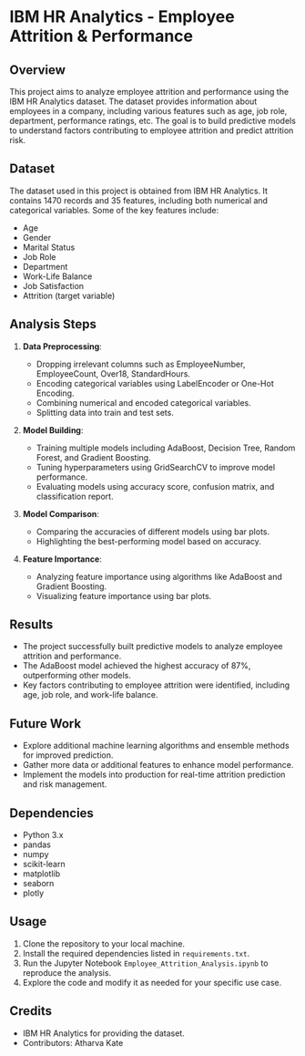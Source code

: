 # IBM HR Analytics - Employee Attrition & Performance

## Overview
This project aims to analyze employee attrition and performance using the IBM HR Analytics dataset. The dataset provides information about employees in a company, including various features such as age, job role, department, performance ratings, etc. The goal is to build predictive models to understand factors contributing to employee attrition and predict attrition risk.

## Dataset
The dataset used in this project is obtained from IBM HR Analytics. It contains 1470 records and 35 features, including both numerical and categorical variables. Some of the key features include:

- Age
- Gender
- Marital Status
- Job Role
- Department
- Work-Life Balance
- Job Satisfaction
- Attrition (target variable)

## Analysis Steps
1. **Data Preprocessing**: 
    - Dropping irrelevant columns such as EmployeeNumber, EmployeeCount, Over18, StandardHours.
    - Encoding categorical variables using LabelEncoder or One-Hot Encoding.
    - Combining numerical and encoded categorical variables.
    - Splitting data into train and test sets.

2. **Model Building**:
    - Training multiple models including AdaBoost, Decision Tree, Random Forest, and Gradient Boosting.
    - Tuning hyperparameters using GridSearchCV to improve model performance.
    - Evaluating models using accuracy score, confusion matrix, and classification report.

3. **Model Comparison**:
    - Comparing the accuracies of different models using bar plots.
    - Highlighting the best-performing model based on accuracy.

4. **Feature Importance**:
    - Analyzing feature importance using algorithms like AdaBoost and Gradient Boosting.
    - Visualizing feature importance using bar plots.

## Results
- The project successfully built predictive models to analyze employee attrition and performance.
- The AdaBoost model achieved the highest accuracy of 87%, outperforming other models.
- Key factors contributing to employee attrition were identified, including age, job role, and work-life balance.

## Future Work
- Explore additional machine learning algorithms and ensemble methods for improved prediction.
- Gather more data or additional features to enhance model performance.
- Implement the models into production for real-time attrition prediction and risk management.

## Dependencies
- Python 3.x
- pandas
- numpy
- scikit-learn
- matplotlib
- seaborn
- plotly

## Usage
1. Clone the repository to your local machine.
2. Install the required dependencies listed in `requirements.txt`.
3. Run the Jupyter Notebook `Employee_Attrition_Analysis.ipynb` to reproduce the analysis.
4. Explore the code and modify it as needed for your specific use case.

## Credits
- IBM HR Analytics for providing the dataset.
- Contributors: Atharva Kate
